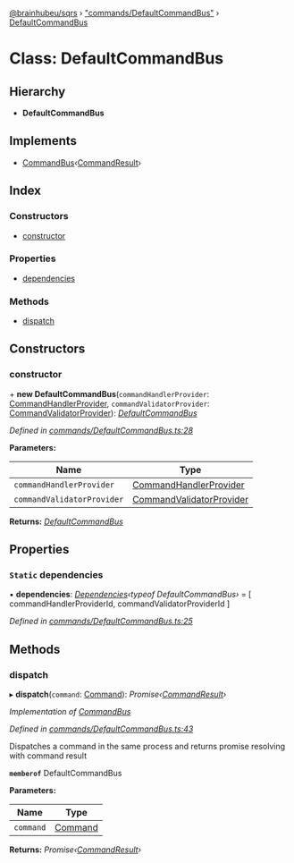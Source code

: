 [@brainhubeu/sqrs](../README.md) › ["commands/DefaultCommandBus"](../modules/_commands_defaultcommandbus_.md) › [DefaultCommandBus](_commands_defaultcommandbus_.defaultcommandbus.md)

# Class: DefaultCommandBus

## Hierarchy

* **DefaultCommandBus**

## Implements

* [CommandBus](../interfaces/_commands_commandbus_.commandbus.md)‹[CommandResult](../interfaces/_commands_defaultcommandbus_.commandresult.md)›

## Index

### Constructors

* [constructor](_commands_defaultcommandbus_.defaultcommandbus.md#constructor)

### Properties

* [dependencies](_commands_defaultcommandbus_.defaultcommandbus.md#static-dependencies)

### Methods

* [dispatch](_commands_defaultcommandbus_.defaultcommandbus.md#dispatch)

## Constructors

###  constructor

\+ **new DefaultCommandBus**(`commandHandlerProvider`: [CommandHandlerProvider](../interfaces/_commands_commandhandlerprovider_.commandhandlerprovider.md), `commandValidatorProvider`: [CommandValidatorProvider](../interfaces/_commands_commandvalidatorprovider_.commandvalidatorprovider.md)): *[DefaultCommandBus](_commands_defaultcommandbus_.defaultcommandbus.md)*

*Defined in [commands/DefaultCommandBus.ts:28](https://github.com/brainhubeu/sqrs/blob/master/packages/sqrs/src/commands/DefaultCommandBus.ts#L28)*

**Parameters:**

Name | Type |
------ | ------ |
`commandHandlerProvider` | [CommandHandlerProvider](../interfaces/_commands_commandhandlerprovider_.commandhandlerprovider.md) |
`commandValidatorProvider` | [CommandValidatorProvider](../interfaces/_commands_commandvalidatorprovider_.commandvalidatorprovider.md) |

**Returns:** *[DefaultCommandBus](_commands_defaultcommandbus_.defaultcommandbus.md)*

## Properties

### `Static` dependencies

▪ **dependencies**: *[Dependencies](../modules/_di_dependencies_.md#dependencies)‹typeof DefaultCommandBus›* = [
    commandHandlerProviderId,
    commandValidatorProviderId
  ]

*Defined in [commands/DefaultCommandBus.ts:25](https://github.com/brainhubeu/sqrs/blob/master/packages/sqrs/src/commands/DefaultCommandBus.ts#L25)*

## Methods

###  dispatch

▸ **dispatch**(`command`: [Command](../interfaces/sqrs.command.md)): *Promise‹[CommandResult](../interfaces/_commands_defaultcommandbus_.commandresult.md)›*

*Implementation of [CommandBus](../interfaces/_commands_commandbus_.commandbus.md)*

*Defined in [commands/DefaultCommandBus.ts:43](https://github.com/brainhubeu/sqrs/blob/master/packages/sqrs/src/commands/DefaultCommandBus.ts#L43)*

Dispatches a command in the same process and returns promise resolving with command result

**`memberof`** DefaultCommandBus

**Parameters:**

Name | Type |
------ | ------ |
`command` | [Command](../interfaces/sqrs.command.md) |

**Returns:** *Promise‹[CommandResult](../interfaces/_commands_defaultcommandbus_.commandresult.md)›*
